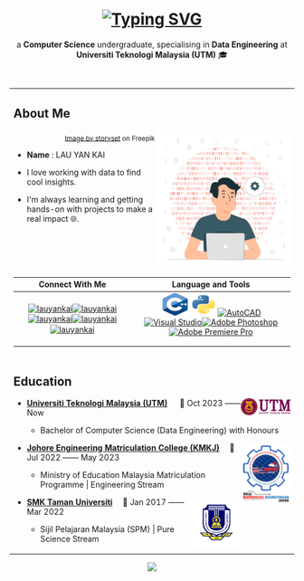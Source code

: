 <div align ="center">
    
  <!-- Typing Effect -->
# <a href="https://github.com/lauyankai"><img src="https://readme-typing-svg.demolab.com?font=Caveat&weight=500&size=45&pause=1001&color=1973F7&center=true&vCenter=true&random=false&width=435&lines=Hi%2C+I+am+Lau+Yan+Kai+!" alt="Typing SVG" /></a> 
a **Computer Science** undergraduate, specialising in **Data Engineering** at **Universiti Teknologi Malaysia (UTM)** 🎓
<div>&nbsp;</div>

<table>
  <tr><td>    
    
 ## About Me
<img align="right" width="240" src="https://github.com/lauyankai/lauyankai/blob/main/images/15581993_5643241.jpg"/> 
<p align="right">
<sub> <a href="https://www.freepik.com/free-vector/programming-concept-illustration_7118756.htm#query=programming&position=3&from_view=search&track=sph&uuid=b5ce84db-f110-415a-ab33-6750859d6a99">Image by storyset</a> on Freepik </sub>
</p> </div>

* **Name** : LAU YAN KAI
* I love working with data to find cool insights.
* I'm always learning and getting hands-on with projects to make a real impact 🌐.

  </tr></td>
  
  <tr><td>    
<div align="center">
    
| Connect With Me   | Language and Tools |
| :----------: | :----------: |
| <a href="https://linkedin.com/in/lauyankai" target="blank"><img align="center" src="https://raw.githubusercontent.com/rahuldkjain/github-profile-readme-generator/master/src/images/icons/Social/linked-in-alt.svg" alt="lauyankai" height="30" width="40" /><a href="https://facebook.com/lyankai" target="blank"><img align="center" src="https://raw.githubusercontent.com/rahuldkjain/github-profile-readme-generator/master/src/images/icons/Social/facebook.svg" alt="lauyankai" height="30" width="40" /><a href="https://github.com/lauyankai" target="blank"><img align="center" src="https://raw.githubusercontent.com/rahuldkjain/github-profile-readme-generator/master/src/images/icons/Social/github.svg" alt="lauyankai" height="30" width="40" /></a><a href="https://linkedin.com/in/lauyankai" target="blank"><img align="center" src="https://raw.githubusercontent.com/FortAwesome/Font-Awesome/6.x/svgs/brands/x-twitter.svg" alt="lauyankai" height="30" width="40" /><a href="https://linkedin.com/in/lauyankai" target="blank"><img align="center" src="https://raw.githubusercontent.com/pheralb/svgl/main/static/library/discord.svg" alt="lauyankai" height="30" width="40" />  |  <a href="https://www.w3schools.com/cpp/" target="_blank" rel="noreferrer"><img src="https://raw.githubusercontent.com/devicons/devicon/master/icons/cplusplus/cplusplus-original.svg" alt="cplusplus" width="50" height="40"/><a href="https://www.python.org" target="_blank" rel="noreferrer"><img src="https://raw.githubusercontent.com/devicons/devicon/master/icons/python/python-original.svg" alt="python" width="50" height="40"/><a href="https://www.autodesk.com/products/autocad/" target="_blank" rel="noreferrer"><img src="https://raw.githubusercontent.com//simple-icons/simple-icons/develop/icons/autocad.svg" alt="AutoCAD" width="50" height="40"/><a href="https://visualstudio.microsoft.com/" target="_blank" rel="noreferrer"><img src="https://raw.githubusercontent.com/pheralb/svgl/main/static/library/visual-studio.svg" alt="Visual Studio" width="40" height="40"/><a href="https://visualstudio.microsoft.com/" target="_blank" rel="noreferrer"><img src="https://raw.githubusercontent.com/pheralb/svgl/main/static/library/photoshop.svg" alt="Adobe Photoshop" width="50" height="40"/><a href="https://visualstudio.microsoft.com/" target="_blank" rel="noreferrer"><img src="https://raw.githubusercontent.com/pheralb/svgl/main/static/library/premiere.svg" alt="Adobe Premiere Pro" width="50" height="40"/></a> </p>

</div>
 
</tr></td>

<tr><td>  

## Education
<img align="right" width="88" src="https://raw.githubusercontent.com/lauyankai/lauyankai/main/images/LOGO%20UTM.jpg" />

- <strong>[Universiti Teknologi Malaysia (UTM)](https://www.utm.my/)</strong> &emsp; 📌 Oct 2023 —— Now
  
  - Bachelor of Computer Science (Data Engineering) with Honours
    
<img align="right" width="88" src="https://raw.githubusercontent.com/lauyankai/lauyankai/main/images/Logo%20KMKJ.png" />

- <strong>[Johore Engineering Matriculation College (KMKJ)](https://www.kmkj.matrik.edu.my/)</strong> &emsp;📌 Jul 2022 —— May 2023
  
  - Ministry of Education Malaysia Matriculation Programme | Engineering Stream
    
<img align="right" width="88" src="https://raw.githubusercontent.com/lauyankai/lauyankai/main/images/Logo%20SMKTUN.png" />

- <strong>[SMK Taman Universiti](https://websmktamanunivers.wixsite.com/website)</strong> &emsp;📌 Jan 2017 —— Mar 2022
  
  - Sijil Pelajaran Malaysia (SPM) | Pure Science Stream
    
</tr></td>
</table>

<div align="center"><img src="https://quotes-github-readme.vercel.app/api?type=horizontal&theme=dark" /><br/></div>
